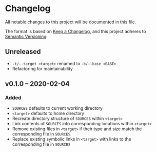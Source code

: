 # Changelog

All notable changes to this project will be documented in this file.

The format is based on [Keep a Changelog][], and this project adheres to
[Semantic Versioning][].

## Unreleased

- `-t/--target <target>` renamed to `-b/--base <BASE>`
- Refactoring for maintainability

## v0.1.0 – 2020-02-04

### Added

- `SOURCES` defaults to current working directory
- `<target>` defaults to home directory
- Recreate directory structure of `SOURCES` within `<target>`
- Link contents of `SOURCES` into corresponding locations within `<target>`
- Remove existing files in `<target>` if their type and size match the
  corresponding file in `SOURCES`
- Replace existing symbolic links in `<target>` with links to the corresponding
  file in `SOURCES`

[keep a changelog]: https://keepachangelog.com/en/1.0.0/
[semantic versioning]: https://semver.org/spec/v2.0.0.html
